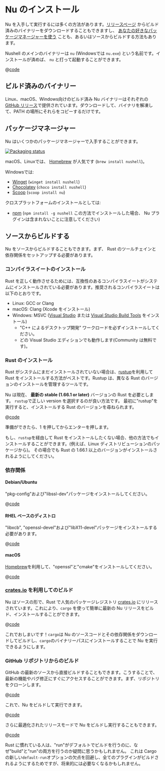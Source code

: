 # Nu のインストール

Nu を入手して実行するには多くの方法があります。[リリースページ](https://github.com/nushell/nushell/releases) からビルド済みのバイナリーをダウンロードすることもできますし、 [あなたの好きなパッケージマネージャーを使う](https://repology.org/project/nushell/versions) ことも、あるいはソースからビルドする方法もあります。

Nushell のメインのバイナリーは `nu` (Windowsでは `nu.exe`) という名前です。インストールが済めば、 `nu` と打って起動することができます。

@[code](@snippets/installation/run_nu.sh)

## ビルド済みのバイナリー

Linux、macOS、Windows向けのビルド済み Nu バイナリーはそれぞれの[GitHub リリース](https://github.com/nushell/nushell/releases)で提供されています。ダウンロードして、バイナリを解凍して、PATH の場所にそれらをコピーするだけです。

## パッケージマネージャー

Nu はいくつかのパッケージマネージャーで入手することができます。

[![Packaging status](https://repology.org/badge/vertical-allrepos/nushell.svg)](https://repology.org/project/nushell/versions)

macOS、Linuxでは、 [Homebrew](https://brew.sh/) が人気です (`brew install nushell`)。

Windowsでは:

- [Winget](https://docs.microsoft.com/en-us/windows/package-manager/winget/) (`winget install nushell`)
- [Chocolatey](https://chocolatey.org/) (`choco install nushell`)
- [Scoop](https://scoop.sh/) (`scoop install nu`)

クロスプラットフォームのインストールとしては:

- [npm](https://www.npmjs.com/) (`npm install -g nushell` この方法でインストールした場合、 Nu プラグインは含まれないことに注意してください)

## ソースからビルドする

Nu をソースからビルドすることもできます。まず、 Rust のツールチェインと依存関係をセットアップする必要があります。

### コンパイラスイートのインストール

Rust を正しく動作させるためには、互換性のあるコンパイラスイートがシステムにインストールされている必要があります。推奨されるコンパイラスイートは以下のとおりです。

- Linux: GCC or Clang
- macOS: Clang (Xcode をインストール)
- Windows: MSVC ([Visual Studio](https://visualstudio.microsoft.com/vs/community/) または [Visual Studio Build Tools](https://visualstudio.microsoft.com/downloads/#build-tools-for-visual-studio-2022) をインストール)
  - "C++ によるデスクトップ開発" ワークロードを必ずインストールしてください。
  - どの Visual Studio エディションでも動作します(Community は無料です)。

### Rust のインストール

Rust がシステムにまだインストールされていない場合は、[rustup](https://rustup.rs/)を利用して Rust をインストールする方法がベストです。Rustup は、異なる Rust のバージョンのインストールを管理するツールです。

Nu は現在、 **最新の stable (1.66.1 or later)** バージョンの Rust を必要とします。
`rustup`で正しい version を選択するのが良い方法です。
最初に"rustup"を実行すると、インストールする Rust のバージョンを尋ねられます。

@[code](@snippets/installation/rustup_choose_rust_version.sh)

準備ができたら、1 を押してからエンターを押します。

もし、`rustup`を経由して Rust をインストールしたくない場合、他の方法でもインストールすることができます。(例えば、Linux ディストリビューションのパッケージから)。
その場合でも Rust の 1.66.1 以上のバージョンがインストールされるようにしてください。

### 依存関係

#### Debian/Ubuntu

"pkg-config"および"libssl-dev"パッケージをインストールしてください。

@[code](@snippets/installation/install_pkg_config_libssl_dev.sh)

#### RHEL ベースのディストロ

"libxcb", "openssl-devel"および"libX11-devel"パッケージをインストールする必要があります。

@[code](@snippets/installation/install_rhel_dependencies.sh)

#### macOS

[Homebrew](https://brew.sh/)を利用して、"openssl"と"cmake"をインストールしてください。

@[code](@snippets/installation/macos_deps.sh)

### [crates.io](https://crates.io) を利用してのビルド

Nu はソースの形で、Rust で人気のパッケージレジストリ [crates.io](https://crates.io/) にリリースされています。これにより、`cargo` を使って簡単に最新の Nu リリースをビルド、インストールすることができます。

@[code](@snippets/installation/cargo_install_nu.sh)

これでおしまいです！`cargo`は Nu のソースコードとその依存関係をダウンロードしてビルドし、`cargo`のバイナリーパスにインストールすることで Nu を実行できるようにします。

### GitHub リポジトリからのビルド

GitHub の最新のソースから直接ビルドすることもできます。こうすることで、最新の機能やバグ修正にすぐにアクセスすることができます。まず、リポジトリをクローンします。

@[code](@snippets/installation/git_clone_nu.sh)

これで、Nu をビルドして実行できます。

@[code](@snippets/installation/build_nu_from_source.sh)

さらに最適化されたリリースモードで Nu をビルドし実行することもできます。

@[code](@snippets/installation/build_nu_from_source_release.sh)

Rust に慣れている人は、"run"がデフォルトでビルドを行うのに、なぜ"build"と"run"の両方を行うのか疑問に思うかもしれません。
これは Cargo の新しい`default-run`オプションの欠点を回避し、全てのプラグインがビルドされるようにするためですが、将来的には必要なくなるかもしれません。
